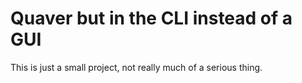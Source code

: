 # Quaver but in the CLI instead of a GUI

This is just a small project, not really much of a serious thing.